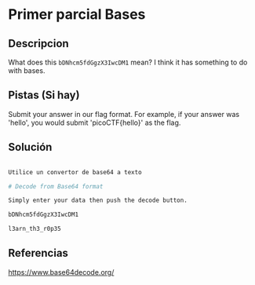 # Primer parcial Bases

## Descripcion

What does this `bDNhcm5fdGgzX3IwcDM1` mean? I think it has something to do with bases.

## Pistas (Si hay)

Submit your answer in our flag format. For example, if your answer was 'hello', you would submit 'picoCTF{hello}' as the flag.

## Solución

``` Bash

Utilice un convertor de base64 a texto

# Decode from Base64 format

Simply enter your data then push the decode button.

bDNhcm5fdGgzX3IwcDM1

l3arn_th3_r0p35

```

## Referencias

https://www.base64decode.org/